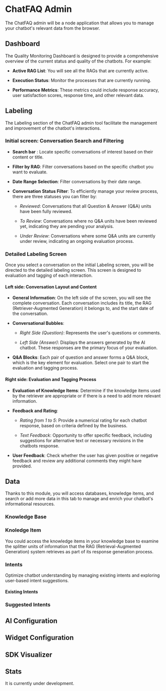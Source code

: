 # ChatFAQ Admin

The ChatFAQ admin will be a node application that allows you to manage your chatbot's relevant data from the browser.

## Dashboard

The Quality Monitoring Dashboard is  designed to provide a comprehensive overview of the current status and quality of the chatbots. For example: 

- **Active RAG List**: You will see all the RAGs that are currently active. 

- **Execution Status**: Monitor the processes that are currently running. 

- **Performance Metrics**: These metrics could include response accuracy, user satisfaction scores, response time, and other relevant data.


## Labeling

The Labeling section of the ChatFAQ admin tool facilitate the management and improvement of the chatbot's interactions.  

### Initial screen: Conversation Search and Filtering

- **Search bar** : Locate specific conversations of interest based on their content or title.
  
- **Filter by RAG**: Filter conversations based on the specific chatbot you want to evaluate.
  
- **Date Range Selection**: Filter conversations by their date range.
  
- **Conversation Status Filter**: To efficiently manage your review process, there are three statuses you can filter by:
  
    - *Reviewed*: Conversations that all Question & Answer (Q&A) units have been fully reviewed.
      
    - *To Review*: Conversations where no Q&A units have been reviewed yet, indicating they are pending your analysis.
      
    - *Under Review*: Conversations where some Q&A units are currently under review, indicating an ongoing evaluation process.
 
### Detailed Labeling Screen

Once you select a conversation on the initial Labeling screen, you will be directed to the detailed labeling screen. This screen is designed to evaluation and tagging of each interaction.

#### Left side: Conversation Layout and Content

- **General Information**: On the left side of the screen, you will see the complete conversation. Each conversation includes its title, the RAG (Retriever-Augmented Generation) it belongs to, and the start date of the conversation.
  
- **Conversational Bubbles**:
  
  - *Right Side (Question)*: Represents the user's questions or comments.
    
  - *Left Side (Answer)*: Displays the answers generated by the AI chatbot. These responses are the primary focus of your evaluation.
    
- **Q&A Blocks**: Each pair of question and answer forms a Q&A block, which is the key element for evaluation. Select one pair to start the evaluation and tagging process.

#### Right side: Evaluation and Tagging Process

- **Evaluation of Knowledge Items**: Determine if the knowledge items used by the retriever are appropriate or if there is a need to add more relevant information.

- **Feedback and Rating**:
        
    - _Rating from 1 to 5_: Provide a numerical rating for each chatbot response, based on criteria defined by the business.
    
    - _Text Feedback_: Opportunity to offer specific feedback, including suggestions for alternative text or necessary revisions in the chatbots response.

- **User Feedback**: Check whether the user has given positive or negative feedback and review any additional comments they might have provided.

## Data

Thanks to this module, you will access databases, knowledge items, and search or add more data in this tab to manage and enrich your chatbot's informational resources.

### Knowledge Base

### Knoledge Item

You could access the knowledge items in your knowledge base to examine the splitter units of information that the RAG (Retrieval-Augmented Generation) system retrieves as part of its response generation process.

### Intents

Optimize chatbot understanding by managing existing intents and exploring user-based intent suggestions.

#### Existing Intents

### Suggested Intents

## AI Configuration

## Widget Configuration

## SDK Visualizer

## Stats

It is currently under development.
